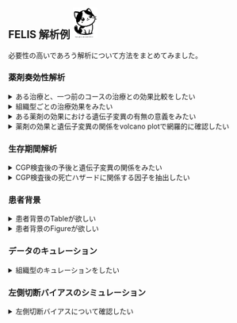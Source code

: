 ## FELIS 解析例 <img src="source/FELIS.png" width=50>
必要性の高いであろう解析について方法をまとめてみました。  
  
  
### 薬剤奏効性解析
<details>
<summary>ある治療と、一つ前のコースの治療との効果比較をしたい</summary>
1. Input C-CAT filesからcase/report CSVファイルを取り込む<br>  
2. Settingから組織型や年齢、治療コースなどの絞り込みを行う<br>  
3. Analysis -> Drug response analysis -> List of drugs used in Palliative CTxボタンを押す<br>  
4. Results -> Drug response -> Tables -> Drug use, by line of treatmentから使用状況を確認する<br>  
5. Analysis -> Drug response analysis -> Choose drugs for treatment effect analysisで治療を選択する<br>
6. Analysis -> Drug response analysis -> Analyze with the setting selected aboveボタンで解析を行う<br>
7. Results -> Drug response -> Time on treatment -> Time on treatment and pre-treatment for the specified treatment, scatter plotで、同一患者群での前治療と指定治療のtime on treatmentの比較を行う<br>
8. Results -> Drug response -> Time on treatment -> Time on treatment and pre-treatment for the specified treatment, KM-curveで、同一患者群での前治療と指定治療のtime on treatmentの比較を行う<br>
<br>

</details>
  
<details>
<summary>組織型ごとの治療効果をみたい</summary>
1. Input C-CAT filesからcase/report CSVファイルを取り込む<br>  
2. Settingから組織型や年齢、治療コースなどの絞り込みを行う<br>  
3. Analysis -> Drug response analysis -> List of drugs used in Palliative CTxボタンを押す<br>  
4. Results -> Drug response -> Tables -> Drug use, by line of treatmentから使用状況を確認する<br>  
5. Analysis -> Drug response analysis -> Choose drugs for treatment effect analysisで治療を選択する<br>
6. Analysis -> Drug response analysis -> Analyze with the setting selected aboveボタンで解析を行う<br>
7. Results -> Drug response -> Time on treatment -> Time on treatment and pre-treatment for the specified treatment, KM-curveで、遺伝子変異の有無で群分けした指定治療のTime on treatmentをKaplan-Meier法で評価する<br>
<br>
全ての薬剤での治療期間と指定薬剤での治療期間に差がある場合、その遺伝子変異が指定薬剤のbiomarkerである可能性が示唆されます。
</details>
  
<details>
<summary>ある薬剤の効果における遺伝子変異の有無の意義をみたい</summary>
1. Input C-CAT filesからcase/report CSVファイルを取り込む<br>  
2. Settingから組織型や年齢、治療コースなどの絞り込み、探索したい遺伝子の指定を行う<br>  
3. Analysis -> Drug response analysis -> List of drugs used in Palliative CTxボタンを押す<br>  
4. Results -> Drug response -> Tables -> Drug use, by line of treatmentから使用状況を確認する<br>  
5. Analysis -> Drug response analysis -> Choose drugs for treatment effect analysisで治療を選択する<br>
6. Analysis -> Drug response analysis -> Analyze with the setting selected aboveボタンで解析を行う<br>
7. Results -> Drug response -> Time on treatment -> Time on treatment by tissue type, KM-curveで、全ての治療あるいは指定治療のTime on treatmentをKaplan-Meier法で評価する<br>
<br>
全ての薬剤での治療期間と指定薬剤での治療期間に差がある場合、その組織型に指定薬剤が有効ないし無効である可能性が示唆されます。
</details>
  
<details>
<summary>薬剤の効果と遺伝子変異の関係をvolcano plotで網羅的に確認したい</summary>
1. Input C-CAT filesからcase/report CSVファイルを取り込む<br>  
2. Settingから組織型や年齢、治療コースなどの絞り込みを行う<br>  
3. Analysis -> Drug response analysis -> List of drugs used in Palliative CTxボタンを押す<br>  
4. Results -> Drug response -> Tables -> Drug use, by line of treatmentから使用状況を確認する<br>  
5. Analysis -> Drug response analysis -> Choose drugs for treatment effect analysisで治療を選択する<br>
6. Analysis -> Drug response analysis -> Analyze with the setting selected aboveボタンで解析を行う<br>
7. Results -> Drug response -> Response rate -> Volcano plot for objective response rateで奏効性に関連する遺伝子変異を探索する<br>
<br>
右上の赤い遺伝子では変異があると奏効率が高く、左上の青い遺伝子では変異があると奏効率が低くなります。
</details>
  

  
### 生存期間解析
<details>
<summary>CGP検査後の予後と遺伝子変異の関係をみたい</summary>
1. Input C-CAT filesからcase/report CSVファイルを取り込む<br>  
2. Settingから組織型や年齢、治療コースなどの絞り込みを行う。とくにGenes of interestで注目する遺伝子セットを指定する。<br>  
3. Analysis -> Survival analysis after CGP test ボタンを押す<br>  
4. Results -> Survival after CGP -> Survival analysis -> Survival after CGP and performance statusから指定遺伝子セットないのいずれかに変異があるか否かで群分けした生存曲線を確認する。<br>
5. Results -> Survival after CGP -> Survival analysis -> Survival after CGP and mutations, forest plotで、変異頻度の高い遺伝子について、変異の有無での2群間での生存期間の比較を行う<br>
6. Results -> Survival after CGP -> Survival analysis -> Survival after CGP and mutations, KM-curveで、変異頻度の高い遺伝子について、変異の有無での2群間での生存曲線の比較を行う<br>
<br>
SettingのTiming for RMST measuring in survival analysis (years) で、forest plotで描画する生存期間(restricted mean survival time)の差を計算する時期を指定します。
</details>

  
<details>
<summary>CGP検査後の死亡ハザードに関係する因子を抽出したい</summary>
1. Input C-CAT filesからcase/report CSVファイルを取り込む<br>  
2. Settingから組織型や年齢、治療コースなどの絞り込みを行う。<br>  
3. Analysis -> Survival analysis after CGP test ボタンを押す<br>  
4. Results -> Survival after CGP -> Survival analysis -> Hazard ratio for survival after CGP -genes から、単変量解析・多変量解析でのハザード比に関係する臨床情報や遺伝子変異を検討する。<br>
5. Results -> Survival after CGP -> Survival analysis -> Hazard ratio for survival after CGP -genes から、単変量解析・多変量解析でのハザード比に関係する臨床情報や遺伝子パターン（クラスタリング）を検討する。<br>
<br>
赤池情報量規準を用いて自動的に変数選択を行っています。
</details>
  

  
### 患者背景
<details>
<summary>患者背景のTableが欲しい</summary>
1. Input C-CAT filesからcase/report CSVファイルを取り込む<br>  
2. Settingから組織型や年齢の絞り込みを行う<br>  
3. AnalysisからCase summaryボタンを押す<br>  
4. Results -> Case summaryから結果を確認する<br>  
5. 必要があれば全体をコピーしてWordに保存する<br>
<br>
SettingのFilters on mutation types で選択した遺伝子変異の有無で群分けして表示されます。
</details>
  
<details>
<summary>患者背景のFigureが欲しい</summary>
1. Input C-CAT filesからcase/report CSVファイルを取り込む<br>  
2. Settingから組織型や年齢の絞り込みを行う<br>  
3. AnalysisからClustering based on variantsボタンを押す<br>  
4. Results -> Clustering analysis -> Basic dataから結果を確認する<br>  
5. 必要があれば全体をコピーしてWordに保存する<br>  
<br>
Driverの項目は、何らかのがん化変異(C-CAT evidence level "F")が検出された症例か否かを示します。<br>
Pts with recommended CTxはエキスパートパネルで推奨治療があった症例の割合を意味します。<br>
Pts received recommended CTxは推奨治療を実際に受けた症例の割合を意味します。<br>
Median time from CTx to CGPは緩和的化学療法開始日からCGP検査日までの期間の中央値を意味します。<br>
Median time from CGP to deathはCGP検査日から死亡までの期間のKaplan-Meier法での中央値を意味します。<br> 
</details>
  

  
### データのキュレーション
<details>
<summary>組織型のキュレーションをしたい</summary>
2019年ころの症例を中心にして、詳細な組織型が登録されていない場合があります。<br>
各病院の担当者が入力した手入力の情報を基にして再分類することが可能です。<br>
1. Input C-CAT filesからcase/report CSVファイルを取り込む<br>  
2. Settingから組織型や年齢の絞り込みを行う<br>  
3. AnalysisからOncoprintボタンを押す<br>  
4. Oncoprint -> Downloadable tableの左上のExcelボタンから結果をダウンロードする<br>  
5. P列（病理診断名）、Q列（臨床診断名）、R列（提出検体の病理診断名）を参考に、S列（がん種.OncoTree.）を修正する<br>
6. Input C-CAT files -> Correspondence table between ID and histology (CSV) -> Download CSV file templateボタンを押し保存する<br>  
7. 5で作成した表のハッシュID列とがん種.OncoTree.列の内容をID列とHistology列に貼り付ける<br>  
8. Input C-CAT files -> Correspondence table between ID and histology (CSV)から作成したCSVファイルを取り込む<br>  
<br>
「がん種.OncoTree.」の記載と「がん種.OncoTree.LEVEL1.」の記載が同じ症例だけキュレーションすると労力が少ないと思います。<br>
</details>

  
### 左側切断バイアスのシミュレーション
<details>
<summary>左側切断バイアスについて確認したい</summary>
C-CATのデータのように、生存期間の測定開始日と検査日（観察開始日）が異なる場合、通常のカプラン・マイアー法では生存期間の推定が困難です。<br>
生存期間の測定開始日から検査日まで、全症例が生存している、Immortal biasが存在しているからです。<br>
生存期間の測定開始日から検査日までの生存期間と、検査日から最終観察日までの生存期間に分割すると、バイアスの一部が解消されます。<br>
ただし、「CGP検査を受けた患者は受けなかった患者と何が違うのか」は究極的にはわからず、ある程度の選択バイアスの解消は不可能と考えます。<br>
1. Results -> Bias correction simulation -> An example of bias adjustmentを開く。<br>  
2. お好みに応じてパラメタを調整する<br>  
3. Left-truncation bias adjustment simulationボタンを押す<br>  
4. 真の生存曲線、通常のカプラン・マイアー生存曲線、CGP検査前後で分割した生存曲線、ベイズ推定でのバイアス解消手法による生存曲線が描画されます。<br>  
<br>
概ね良好なバイアスの補正ができているのではないでしょうか。<br>
</details>
  


